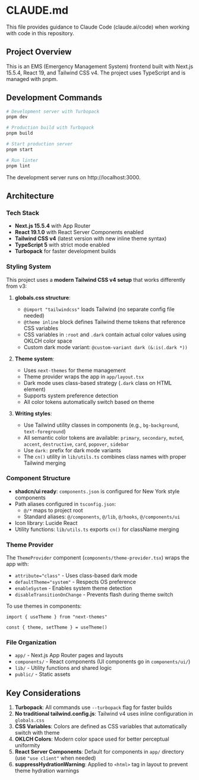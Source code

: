 # CLAUDE.md

This file provides guidance to Claude Code (claude.ai/code) when working with code in this repository.

## Project Overview

This is an EMS (Emergency Management System) frontend built with Next.js 15.5.4, React 19, and Tailwind CSS v4. The project uses TypeScript and is managed with pnpm.

## Development Commands

```bash
# Development server with Turbopack
pnpm dev

# Production build with Turbopack
pnpm build

# Start production server
pnpm start

# Run linter
pnpm lint
```

The development server runs on http://localhost:3000.

## Architecture

### Tech Stack
- **Next.js 15.5.4** with App Router
- **React 19.1.0** with React Server Components enabled
- **Tailwind CSS v4** (latest version with new inline theme syntax)
- **TypeScript 5** with strict mode enabled
- **Turbopack** for faster development builds

### Styling System

This project uses a **modern Tailwind CSS v4 setup** that works differently from v3:

1. **globals.css structure**:
   - `@import "tailwindcss"` loads Tailwind (no separate config file needed)
   - `@theme inline` block defines Tailwind theme tokens that reference CSS variables
   - CSS variables in `:root` and `.dark` contain actual color values using OKLCH color space
   - Custom dark mode variant: `@custom-variant dark (&:is(.dark *))`

2. **Theme system**:
   - Uses `next-themes` for theme management
   - Theme provider wraps the app in `app/layout.tsx`
   - Dark mode uses class-based strategy (`.dark` class on HTML element)
   - Supports system preference detection
   - All color tokens automatically switch based on theme

3. **Writing styles**:
   - Use Tailwind utility classes in components (e.g., `bg-background`, `text-foreground`)
   - All semantic color tokens are available: `primary`, `secondary`, `muted`, `accent`, `destructive`, `card`, `popover`, `sidebar`
   - Use `dark:` prefix for dark mode variants
   - The `cn()` utility in `lib/utils.ts` combines class names with proper Tailwind merging

### Component Structure

- **shadcn/ui ready**: `components.json` is configured for New York style components
- Path aliases configured in `tsconfig.json`:
  - `@/*` maps to project root
  - Standard aliases: `@/components`, `@/lib`, `@/hooks`, `@/components/ui`
- Icon library: Lucide React
- Utility functions: `lib/utils.ts` exports `cn()` for className merging

### Theme Provider

The `ThemeProvider` component (`components/theme-provider.tsx`) wraps the app with:
- `attribute="class"` - Uses class-based dark mode
- `defaultTheme="system"` - Respects OS preference
- `enableSystem` - Enables system theme detection
- `disableTransitionOnChange` - Prevents flash during theme switch

To use themes in components:
```tsx
import { useTheme } from "next-themes"

const { theme, setTheme } = useTheme()
```

### File Organization

- `app/` - Next.js App Router pages and layouts
- `components/` - React components (UI components go in `components/ui/`)
- `lib/` - Utility functions and shared logic
- `public/` - Static assets

## Key Considerations

1. **Turbopack**: All commands use `--turbopack` flag for faster builds
2. **No traditional tailwind.config.js**: Tailwind v4 uses inline configuration in `globals.css`
3. **CSS Variables**: Colors are defined as CSS variables that automatically switch with theme
4. **OKLCH Colors**: Modern color space used for better perceptual uniformity
5. **React Server Components**: Default for components in `app/` directory (use `"use client"` when needed)
6. **suppressHydrationWarning**: Applied to `<html>` tag in layout to prevent theme hydration warnings
